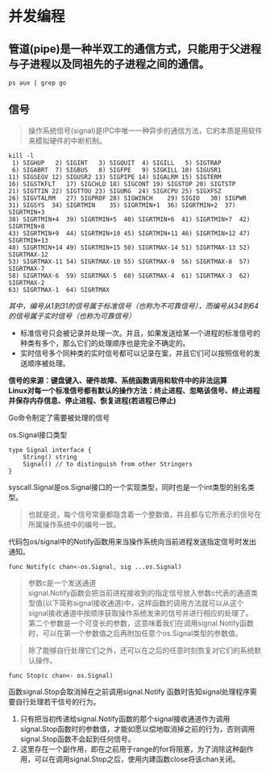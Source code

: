 # 并发编程

## 管道(pipe)是一种半双工的通信方式，只能用于父进程与子进程以及同祖先的子进程之间的通信。
    ps aux | grep go

## 信号
> 操作系统信号(signal)是IPC中唯一一种异步的通信方法，它的本质是用软件来模拟硬件的中断机制。

    kill -l
     1) SIGHUP	 2) SIGINT	 3) SIGQUIT	 4) SIGILL	 5) SIGTRAP
     6) SIGABRT	 7) SIGBUS	 8) SIGFPE	 9) SIGKILL	10) SIGUSR1
    11) SIGSEGV	12) SIGUSR2	13) SIGPIPE	14) SIGALRM	15) SIGTERM
    16) SIGSTKFLT	17) SIGCHLD	18) SIGCONT	19) SIGSTOP	20) SIGTSTP
    21) SIGTTIN	22) SIGTTOU	23) SIGURG	24) SIGXCPU	25) SIGXFSZ
    26) SIGVTALRM	27) SIGPROF	28) SIGWINCH	29) SIGIO	30) SIGPWR
    31) SIGSYS	34) SIGRTMIN	35) SIGRTMIN+1	36) SIGRTMIN+2	37) SIGRTMIN+3
    38) SIGRTMIN+4	39) SIGRTMIN+5	40) SIGRTMIN+6	41) SIGRTMIN+7	42) SIGRTMIN+8
    43) SIGRTMIN+9	44) SIGRTMIN+10	45) SIGRTMIN+11	46) SIGRTMIN+12	47) SIGRTMIN+13
    48) SIGRTMIN+14	49) SIGRTMIN+15	50) SIGRTMAX-14	51) SIGRTMAX-13	52) SIGRTMAX-12
    53) SIGRTMAX-11	54) SIGRTMAX-10	55) SIGRTMAX-9	56) SIGRTMAX-8	57) SIGRTMAX-7
    58) SIGRTMAX-6	59) SIGRTMAX-5	60) SIGRTMAX-4	61) SIGRTMAX-3	62) SIGRTMAX-2
    63) SIGRTMAX-1	64) SIGRTMAX	

*其中，编号从1到31的信号属于标准信号（也称为不可靠信号），而编号从34到64的信号属于实时信号（也称为可靠信号）*

- 标准信号只会被记录并处理一次。并且，如果发送给某一个进程的标准信号的种类有多个，那么它们的处理顺序也是完全不确定的。
- 实时信号多个同种类的实时信号都可以记录在案，并且它们可以按照信号的发送顺序被处理。

**信号的来源：键盘键入、硬件故障、系统函数调用和软件中的非法运算<br>
Linux对每一个标准信号都有默认的操作方法：终止进程、忽略该信号、终止进程并保存内存信息、停止进程、恢复进程(若进程已停止)**

Go命令制定了需要被处理的信号

os.Signal接口类型
    
    type Signal interface {
        String() string
        Signal() // to distinguish from other Stringers
    }

syscall.Signal是os.Signal接口的一个实现类型，同时也是一个int类型的别名类型。
>也就是说，每个信号常量都隐含着一个整数值，并且都与它所表示的信号在所属操作系统中的编号一致。

代码包os/signal中的Notify函数用来当操作系统向当前进程发送指定信号时发出通知。
    
    func Notify(c chan<-os.Signal, sig ...os.Signal)
> 参数c是一个发送通道<br>
signal.Notify函数会把当前进程接收到的指定信号放入参数c代表的通道类型值(以下简称signal接收通道)中，这样函数的调用方法就可以从这个signal接收通道中按顺序获取操作系统发来的信号并进行相应的处理了。
<br>第二个参数是一个可变长的参数，这意味着我们在调用signal.Notify函数时，可以在第一个参数值之后再附加任意个os.Signal类型的参数值。

> 除了能够自行处理它们之外，还可以在之后的任意时刻恢复对它们的系统默认操作。
    
    func Stop(c chan<- os.Signal)

函数signal.Stop会取消掉在之前调用signal.Notify 函数时告知signal处理程序需要自行处理若干信号的行为。
1. 只有把当初传递给signal.Notify函数的那个signal接收通道作为调用signal.Stop函数时的参数值，才能如愿以偿地取消掉之前的行为，否则调用signal.Stop函数不会起到任何信号。
2. 这里存在一个副作用，即在之前用于range的for将阻塞，为了消除这种副作用，可以在调用signal.Stop之后，使用内建函数close将该chan关闭。

    